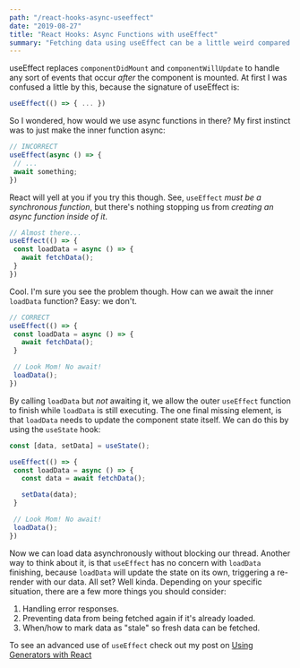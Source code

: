 ```yaml
---
path: "/react-hooks-async-useeffect"
date: "2019-08-27"
title: "React Hooks: Async Functions with useEffect"
summary: "Fetching data using useEffect can be a little weird compared to using React's component class methods. In this post we talk about useEffect and show how to use it to perform asynchornous operations within your components."
---
```

useEffect replaces `componentDidMount` and `componentWillUpdate` to handle any sort of events that occur *after* the component is mounted. At first I was confused a little by this, because the signature of useEffect is:
```javascript
useEffect(() => { ... })
```
So I wondered, how would we use async functions in there? My first instinct was to just make the inner function async:
```javascript
// INCORRECT
useEffect(async () => {
 // ...
 await something;
})
```

React will yell at you if you try this though. See, `useEffect` *must be a synchronous function*, but there's nothing stopping us from *creating an async function inside of it*.

```javascript
// Almost there...
useEffect(() => {
 const loadData = async () => {
   await fetchData();
 }
})
```
Cool. I'm sure you see the problem though. How can we await the inner `loadData` function? Easy: we don't.

```javascript
// CORRECT
useEffect(() => {
 const loadData = async () => {
   await fetchData();
 }

 // Look Mom! No await!
 loadData();
})
```

By calling `loadData` but *not* awaiting it, we allow the outer `useEffect` function to finish while `loadData` is still executing. The one final missing element, is that `loadData` needs to update the component state itself. We can do this by using the `useState` hook:

```javascript
const [data, setData] = useState();

useEffect(() => {
 const loadData = async () => {
   const data = await fetchData();

   setData(data);
 }

 // Look Mom! No await!
 loadData();
})
```

Now we can load data asynchronously without blocking our thread. Another way to think about it, is that `useEffect` has no concern with `loadData` finishing, because `loadData` will update the state on its own, triggering a re-render with our data. All set? Well kinda. Depending on your specific situation, there are a few more things you should consider:

1. Handling error responses.
2. Preventing data from being fetched again if it's already loaded.
3. When/how to mark data as "stale" so fresh data can be fetched.

To see an advanced use of `useEffect` check out my post on [Using Generators with React](/using-generators-with-react)